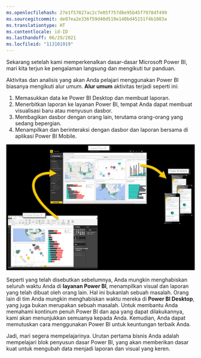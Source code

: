 ```yaml
---
ms.openlocfilehash: 27e1f57827ac2c7e05f757d8e95b45f7978df499
ms.sourcegitcommit: de07ea2e336f59d40d519e140bd45151f4b1083a
ms.translationtype: HT
ms.contentlocale: id-ID
ms.lasthandoff: 06/29/2021
ms.locfileid: "113101919"
---
```

Sekarang setelah kami memperkenalkan dasar-dasar Microsoft Power BI, mari kita terjun ke pengalaman langsung dan mengikuti tur panduan.

Aktivitas dan analisis yang akan Anda pelajari menggunakan Power BI biasanya mengikuti alur umum. **Alur umum** aktivitas terjadi seperti ini:

1. Memasukkan data ke Power BI Desktop dan membuat laporan.
2. Menerbitkan laporan ke layanan Power BI, tempat Anda dapat membuat visualisasi baru atau menyusun dasbor.
3. Membagikan dasbor dengan orang lain, terutama orang-orang yang sedang bepergian.
4. Menampilkan dan berinteraksi dengan dasbor dan laporan bersama di aplikasi Power BI Mobile.

![Gambar siklus penggunaan Power BI dari Power BI Desktop, ke layanan Power BI, lalu ke Power BI Mobile.](../media/pbi-using_01.png)

Seperti yang telah disebutkan sebelumnya, Anda mungkin menghabiskan seluruh waktu Anda di **layanan Power BI**, menampilkan visual dan laporan yang telah dibuat oleh orang lain. Hal ini bukanlah sebuah masalah. Orang lain di tim Anda mungkin menghabiskan waktu mereka di **Power BI Desktop**, yang juga bukan merupakan sebuah masalah. Untuk membantu Anda memahami kontinum penuh Power BI dan apa yang dapat dilakukannya, kami akan menunjukkan semuanya kepada Anda. Kemudian, Anda dapat memutuskan cara menggunakan Power BI untuk keuntungan terbaik Anda.

Jadi, mari segera mempelajarinya. Urutan pertama bisnis Anda adalah mempelajari blok penyusun dasar Power BI, yang akan memberikan dasar kuat untuk mengubah data menjadi laporan dan visual yang keren.
